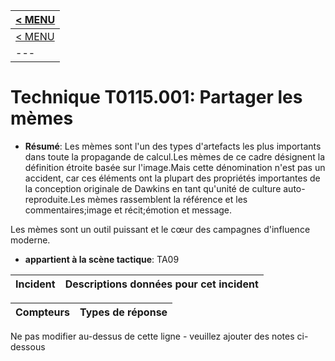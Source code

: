 |[< MENU](../README.md)|
|---|
|[< MENU](../../README.md)|
|---|
# Technique T0115.001: Partager les mèmes

* **Résumé**: Les mèmes sont l'un des types d'artefacts les plus importants dans toute la propagande de calcul.Les mèmes de ce cadre désignent la définition étroite basée sur l'image.Mais cette dénomination n'est pas un accident, car ces éléments ont la plupart des propriétés importantes de la conception originale de Dawkins en tant qu'unité de culture auto-reproduite.Les mèmes rassemblent la référence et les commentaires;image et récit;émotion et message.

Les mèmes sont un outil puissant et le cœur des campagnes d'influence moderne.

* **appartient à la scène tactique**: TA09


|Incident |Descriptions données pour cet incident |
|-------- |-------------------- |



|Compteurs |Types de réponse |
|-------- |-------------- |


Ne pas modifier au-dessus de cette ligne - veuillez ajouter des notes ci-dessous